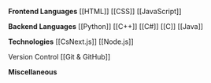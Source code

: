 **Frontend Languages**
	[[HTML]]
	[[CSS]]
	[[JavaScript]]

**Backend Languages**
	[[Python]]
	[[C++]]
	[[C#]]
	[[C]]
	[[Java]]

**Technologies**
	[[CsNext.js]]
	[[Node.js]]


Version Control
	[[Git & GitHub]]

**Miscellaneous**